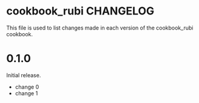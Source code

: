 # cookbook_rubi CHANGELOG

This file is used to list changes made in each version of the cookbook_rubi cookbook.

# 0.1.0

Initial release.

- change 0
- change 1

